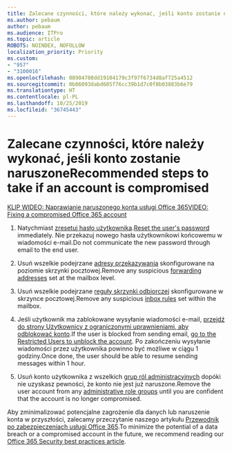 ```yaml
---
title: Zalecane czynności, które należy wykonać, jeśli konto zostanie naruszone
ms.author: pebaum
author: pebaum
ms.audience: ITPro
ms.topic: article
ROBOTS: NOINDEX, NOFOLLOW
localization_priority: Priority
ms.custom:
- "957"
- "3100016"
ms.openlocfilehash: 08904708dd19104179c3f97f6734d8af725a4512
ms.sourcegitcommit: 0b06093dabd685f76cc39b1d7c0f8b03883b6e79
ms.translationtype: HT
ms.contentlocale: pl-PL
ms.lasthandoff: 10/25/2019
ms.locfileid: "36745443"
---
```

# <a name="recommended-steps-to-take-if-an-account-is-compromised"></a><span data-ttu-id="9038d-102">Zalecane czynności, które należy wykonać, jeśli konto zostanie naruszone</span><span class="sxs-lookup"><span data-stu-id="9038d-102">Recommended steps to take if an account is compromised</span></span>

[<span data-ttu-id="9038d-103">KLIP WIDEO: Naprawianie naruszonego konta usługi Office 365</span><span class="sxs-lookup"><span data-stu-id="9038d-103">VIDEO: Fixing a compromised Office 365 account</span></span>](https://www.microsoft.com/videoplayer/embed/RE2jvOb?pid=ocpVideo0-innerdiv-oneplayer&amp;postJsllMsg=true&amp;maskLevel=20&amp;autoplay=true)
  
1. <span data-ttu-id="9038d-104">Natychmiast [zresetuj hasło użytkownika](https://docs.microsoft.com/office365/admin/add-users/reset-passwords).</span><span class="sxs-lookup"><span data-stu-id="9038d-104">[Reset the user's password](https://docs.microsoft.com/office365/admin/add-users/reset-passwords) immediately.</span></span> <span data-ttu-id="9038d-105">Nie przekazuj nowego hasła użytkownikowi końcowemu w wiadomości e-mail.</span><span class="sxs-lookup"><span data-stu-id="9038d-105">Do not communicate the new password through email to the end user.</span></span>

2. <span data-ttu-id="9038d-106">Usuń wszelkie podejrzane [adresy przekazywania](https://docs.microsoft.com/office365/admin/email/configure-email-forwarding) skonfigurowane na poziomie skrzynki pocztowej.</span><span class="sxs-lookup"><span data-stu-id="9038d-106">Remove any suspicious [forwarding addresses](https://docs.microsoft.com/office365/admin/email/configure-email-forwarding) set at the mailbox level.</span></span>

3. <span data-ttu-id="9038d-107">Usuń wszelkie podejrzane [reguły skrzynki odbiorczej](https://support.office.com/article/1433E3A0-7FB0-4999-B536-50E05CB67FED) skonfigurowane w skrzynce pocztowej.</span><span class="sxs-lookup"><span data-stu-id="9038d-107">Remove any suspicious [inbox rules](https://support.office.com/article/1433E3A0-7FB0-4999-B536-50E05CB67FED) set within the mailbox.</span></span>

4. <span data-ttu-id="9038d-108">Jeśli użytkownik ma zablokowane wysyłanie wiadomości e-mail, [przejdź do strony Użytkownicy z ograniczonymi uprawnieniami, aby odblokować konto](https://protection.office.com/?hash=/restrictedusers).</span><span class="sxs-lookup"><span data-stu-id="9038d-108">If the user is blocked from sending email, [go to the Restricted Users to unblock the account](https://protection.office.com/?hash=/restrictedusers).</span></span> <span data-ttu-id="9038d-109">Po zakończeniu wysyłanie wiadomości przez użytkownika powinno być możliwe w ciągu 1 godziny.</span><span class="sxs-lookup"><span data-stu-id="9038d-109">Once done, the user should be able to resume sending messages within 1 hour.</span></span>

5. <span data-ttu-id="9038d-110">Usuń konto użytkownika z wszelkich [grup ról administracyjnych](https://docs.microsoft.com//office365/admin/add-users/assign-admin-roles) dopóki nie uzyskasz pewności, że konto nie jest już naruszone.</span><span class="sxs-lookup"><span data-stu-id="9038d-110">Remove the user account from any [administrative role groups](https://docs.microsoft.com//office365/admin/add-users/assign-admin-roles) until you are confident that the account is no longer compromised.</span></span>

<span data-ttu-id="9038d-111">Aby zminimalizować potencjalne zagrożenie dla danych lub naruszenie konta w przyszłości, zalecamy przeczytanie naszego artykułu [Przewodnik po zabezpieczeniach usługi Office 365](https://docs.microsoft.com//office365/securitycompliance/security-roadmap).</span><span class="sxs-lookup"><span data-stu-id="9038d-111">To minimize the potential of a data breach or a compromised account in the future, we recommend reading our [Office 365 Security best practices article](https://docs.microsoft.com//office365/securitycompliance/security-roadmap).</span></span>
  